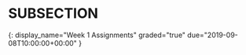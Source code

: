 # SUBSECTION
{:
    display_name="Week 1 Assignments"
    graded="true"
    due="2019-09-08T10:00:00+00:00"
}

